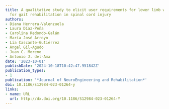 ```yaml
---
title: A qualitative study to elicit user requirements for lower limb wearable exoskeletons
  for gait rehabilitation in spinal cord injury
authors:
- Diana Herrera-Valenzuela
- Laura Díaz-Peña
- Carolina Redondo-Galán
- María José Arroyo
- Lía Cascante-Gutiérrez
- Ángel Gil-Agudo
- Juan C. Moreno
- Antonio J. del-Ama
date: '2023-10-01'
publishDate: '2024-10-18T10:42:47.951842Z'
publication_types:
- 1
publication: '*Journal of NeuroEngineering and Rehabilitation*'
doi: 10.1186/s12984-023-01264-y
links:
- name: URL
  url: http://dx.doi.org/10.1186/S12984-023-01264-Y
---
```

